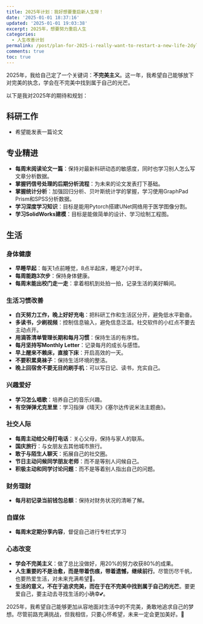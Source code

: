 ```yaml
---
title: 2025年计划：我好想要重启新人生呀！
date: '2025-01-01 18:37:16'
updated: '2025-01-01 19:03:38'
excerpt: 2025年，想要努力重启人生
categories:
  - 人生改善计划
permalink: /post/plan-for-2025-i-really-want-to-restart-a-new-life-2dylv1.html
comments: true
toc: true
---
```




2025年，我给自己定了一个关键词：**不完美主义**。这一年，我希望自己能够放下对完美的执念，学会在不完美中找到属于自己的光芒。

以下是我对2025年的期待和规划：

## 科研工作

* 希望能发表一篇论文

## 专业精进

* **每周末阅读论文一篇**：保持对最新科研动态的敏感度，同时也学习别人怎么写文章分析数据。
* **掌握钙信号处理的后期分析流程**：为未来的论文发表打下基础。
* **掌握统计分析**：加强回归分析、贝叶斯统计学的掌握，学习使用GraphPad Prism和SPSS分析数据。
* **学习深度学习知识**：目标是能用Pytorch搭建UNet网络用于医学图像分割。
* **学习SolidWorks建模**：目标是能做简单的设计、学习绘制工程图。

## 生活

### 身体健康

* **早睡早起**：每天1点前睡觉，8点半起床，睡足7小时半。
* **每周能跑3次步**：保持身体健康。
* **每周末能出校门走一走**：拿着相机到处拍一拍，记录生活的美好瞬间。

### 生活习惯改善

* **白天努力工作，晚上好好充电**：把科研工作和生活区分开，避免低水平勤奋。
* **多读书，少刷视频**：控制信息输入，避免信息泛滥。社交软件的小红点不要去主动点开。
* **用滴答清单管理长期和每月习惯**：保持生活的有序性。
* **每月坚持写Monthly Letter**：记录每月的成长与感悟。
* **早上醒来不赖床，直接下床**：开启高效的一天。
* **不要积累臭袜子**：保持生活环境的整洁。
* **晚上回宿舍不要无目的刷手机**：可以写日记、读书，充实自己。

### 兴趣爱好

* **学习怎么唱歌**：培养自己的音乐兴趣。
* **有空弹弹尤克里里**：学习指弹《晴天》《塞尔达传说米法主题曲》。

### 社交人际

* **每周主动给父母打电话**：关心父母，保持与家人的联系。
* **国庆旅行**：与女朋友去其他城市旅行。
* **敢于与陌生人聊天**：拓展自己的社交圈。
* **节日主动问候同学朋友老师**：而不是等别人问候自己。
* **积极主动和同学讨论问题**：而不是等着别人指出自己的问题。

### 财务理财

* **每月初记录当前钱包总额**：保持对财务状况的清晰了解。

### 自媒体

* **每周末定期分享内容**，督促自己进行专栏式学习

### 心态改变

* **学会不完美主义**：做了总比没做好，用20%的努力收获80%的成果。
* **人生重要的不是治愈，而是带着伤痕，带着遗憾，继续前行**。尽管历尽千帆，也要热爱生活，对未来充满希望🌈。
* **生活的意义，不在于追求完美，而在于在不完美中找到属于自己的光芒**。要更爱自己，要主动去寻找生活的小确幸💕。

2025年，我希望自己能够更加从容地面对生活中的不完美，勇敢地追求自己的梦想。尽管前路充满挑战，但我相信，只要心怀希望，未来一定会更加美好。💖
